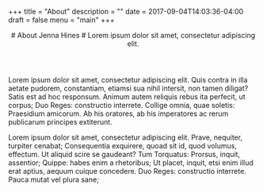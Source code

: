 +++
title = "About"
description = "" 
date = 2017-09-04T14:03:36-04:00
draft = false
menu = "main"
+++
<header class="section-header">
# About Jenna Hines #
Lorem ipsum dolor sit amet, consectetur adipiscing elit.
</header>
Lorem ipsum dolor sit amet, consectetur adipiscing elit. Quis contra in illa aetate pudorem, constantiam, etiamsi sua nihil intersit, non tamen diligat? Satis est ad hoc responsum. Animum autem reliquis rebus ita perfecit, ut corpus; Duo Reges: constructio interrete. Collige omnia, quae soletis: Praesidium amicorum. Ab his oratores, ab his imperatores ac rerum publicarum principes extiterunt.

Lorem ipsum dolor sit amet, consectetur adipiscing elit. Prave, nequiter, turpiter cenabat; Consequentia exquirere, quoad sit id, quod volumus, effectum. Ut aliquid scire se gaudeant? Tum Torquatus: Prorsus, inquit, assentior; Quippe: habes enim a rhetoribus; Ut placet, inquit, etsi enim illud erat aptius, aequum cuique concedere. Duo Reges: constructio interrete. Pauca mutat vel plura sane;